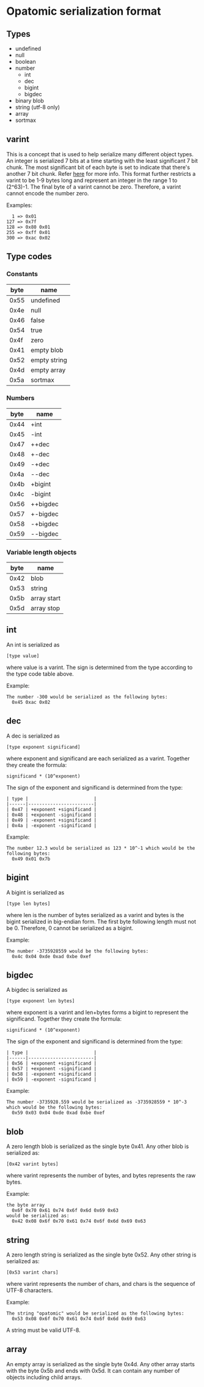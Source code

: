 # Opatomic serialization format

## Types
 - undefined
 - null
 - boolean
 - number
   - int
   - dec
   - bigint
   - bigdec
 - binary blob
 - string (utf-8 only)
 - array
 - sortmax

## varint

This is a concept that is used to help serialize many different object types. An integer is serialized
7 bits at a time starting with the least significant 7 bit chunk. The most significant bit of each byte
is set to indicate that there's another 7 bit chunk.
Refer [here](https://github.com/multiformats/unsigned-varint) for more info. This format further restricts
a varint to be 1-9 bytes long and represent an integer in the range 1 to (2^63)-1. The final byte
of a varint cannot be zero. Therefore, a varint cannot encode the number zero.

Examples:

      1 => 0x01
    127 => 0x7f
    128 => 0x80 0x01
    255 => 0xff 0x01
    300 => 0xac 0x02

## Type codes

### Constants

| byte | name         |
|------|--------------|
| 0x55 | undefined    |
| 0x4e | null         |
| 0x46 | false        |
| 0x54 | true         |
| 0x4f | zero         |
| 0x41 | empty blob   |
| 0x52 | empty string |
| 0x4d | empty array  |
| 0x5a | sortmax      |

### Numbers

| byte | name        |
|------|-------------|
| 0x44 | +int        |
| 0x45 | -int        |
| 0x47 | ++dec       |
| 0x48 | +-dec       |
| 0x49 | -+dec       |
| 0x4a | --dec       |
| 0x4b | +bigint     |
| 0x4c | -bigint     |
| 0x56 | ++bigdec    |
| 0x57 | +-bigdec    |
| 0x58 | -+bigdec    |
| 0x59 | --bigdec    |

### Variable length objects

| byte | name        |
|------|-------------|
| 0x42 | blob        |
| 0x53 | string      |
| 0x5b | array start |
| 0x5d | array stop  |

## int

An int is serialized as

    [type value]

where value is a varint. The sign is determined from the type according to the type code table above.

Example:

    The number -300 would be serialized as the following bytes:
      0x45 0xac 0x02

## dec

A dec is serialized as

    [type exponent significand]

where exponent and significand are each serialized as a varint. Together they create the formula:

    significand * (10^exponent)

The sign of the exponent and significand is determined from the type:

    | type |                        |
    |------|------------------------|
    | 0x47 | +exponent +significand |
    | 0x48 | +exponent -significand |
    | 0x49 | -exponent +significand |
    | 0x4a | -exponent -significand |

Example:

    The number 12.3 would be serialized as 123 * 10^-1 which would be the following bytes:
      0x49 0x01 0x7b

## bigint

A bigint is serialized as

    [type len bytes]

where len is the number of bytes serialized as a varint and bytes is the bigint serialized in big-endian form. The first byte
following length must not be 0. Therefore, 0 cannot be serialized as a bigint.

Example:

    The number -3735928559 would be the following bytes:
      0x4c 0x04 0xde 0xad 0xbe 0xef

## bigdec

A bigdec is serialized as

    [type exponent len bytes]

where exponent is a varint and len+bytes forms a bigint to represent the significand. Together they create the formula:

    significand * (10^exponent)

The sign of the exponent and significand is determined from the type:

    | type |                        |
    |------|------------------------|
    | 0x56 | +exponent +significand |
    | 0x57 | +exponent -significand |
    | 0x58 | -exponent +significand |
    | 0x59 | -exponent -significand |

Example:

    The number -3735928.559 would be serialized as -3735928559 * 10^-3 which would be the following bytes:
      0x59 0x03 0x04 0xde 0xad 0xbe 0xef


## blob

A zero length blob is serialized as the single byte 0x41. Any other blob is serialized as:

    [0x42 varint bytes]

where varint represents the number of bytes, and bytes represents the raw bytes.

Example:

    the byte array
      0x6f 0x70 0x61 0x74 0x6f 0x6d 0x69 0x63
    would be serialized as:
      0x42 0x08 0x6f 0x70 0x61 0x74 0x6f 0x6d 0x69 0x63

## string

A zero length string is serialized as the single byte 0x52. Any other string is serialized as:

    [0x53 varint chars]

where varint represents the number of chars, and chars is the sequence of UTF-8 characters.

Example:

    The string "opatomic" would be serialized as the following bytes:
      0x53 0x08 0x6f 0x70 0x61 0x74 0x6f 0x6d 0x69 0x63

A string must be valid UTF-8.

## array

An empty array is serialized as the single byte 0x4d. Any other array starts with the byte 0x5b
and ends with 0x5d. It can contain any number of objects including child arrays.


